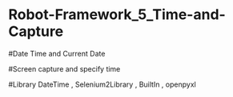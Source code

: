 # Robot-Framework_5_Time-and-Capture
#Date Time and Current Date

#Screen capture and specify time

#Library    DateTime , Selenium2Library , BuiltIn , openpyxl
